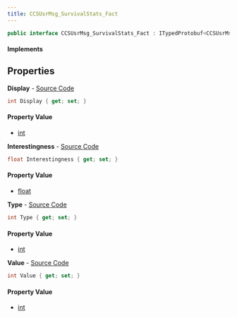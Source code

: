 ```yaml
---
title: CCSUsrMsg_SurvivalStats_Fact
---
```


```csharp
public interface CCSUsrMsg_SurvivalStats_Fact : ITypedProtobuf<CCSUsrMsg_SurvivalStats_Fact>, INativeHandle
```

#### Implements

## Properties

**Display** - [Source Code](https://github.com/swiftly-solution/swiftlys2/blob/main/managed/src/SwiftlyS2.Generated/Protobufs/Interfaces/CCSUsrMsg_SurvivalStats_Fact.cs#L16)

```csharp
int Display { get; set; }
```

#### Property Value

- [int](https://learn.microsoft.com/dotnet/api/system.int32)

**Interestingness** - [Source Code](https://github.com/swiftly-solution/swiftlys2/blob/main/managed/src/SwiftlyS2.Generated/Protobufs/Interfaces/CCSUsrMsg_SurvivalStats_Fact.cs#L22)

```csharp
float Interestingness { get; set; }
```

#### Property Value

- [float](https://learn.microsoft.com/dotnet/api/system.single)

**Type** - [Source Code](https://github.com/swiftly-solution/swiftlys2/blob/main/managed/src/SwiftlyS2.Generated/Protobufs/Interfaces/CCSUsrMsg_SurvivalStats_Fact.cs#L13)

```csharp
int Type { get; set; }
```

#### Property Value

- [int](https://learn.microsoft.com/dotnet/api/system.int32)

**Value** - [Source Code](https://github.com/swiftly-solution/swiftlys2/blob/main/managed/src/SwiftlyS2.Generated/Protobufs/Interfaces/CCSUsrMsg_SurvivalStats_Fact.cs#L19)

```csharp
int Value { get; set; }
```

#### Property Value

- [int](https://learn.microsoft.com/dotnet/api/system.int32)

